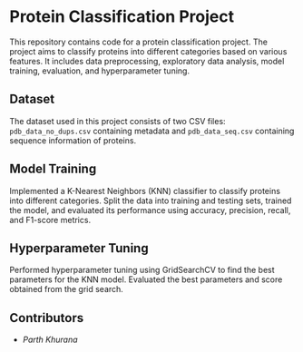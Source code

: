 # Protein Classification Project

This repository contains code for a protein classification project. The project aims to classify proteins into different categories based on various features. It includes data preprocessing, exploratory data analysis, model training, evaluation, and hyperparameter tuning.

## Dataset

The dataset used in this project consists of two CSV files: `pdb_data_no_dups.csv` containing metadata and `pdb_data_seq.csv` containing sequence information of proteins.

## Model Training

Implemented a K-Nearest Neighbors (KNN) classifier to classify proteins into different categories. Split the data into training and testing sets, trained the model, and evaluated its performance using accuracy, precision, recall, and F1-score metrics.

## Hyperparameter Tuning

Performed hyperparameter tuning using GridSearchCV to find the best parameters for the KNN model. Evaluated the best parameters and score obtained from the grid search.

## Contributors

- *Parth Khurana*



